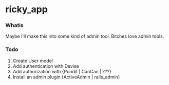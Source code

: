 ricky_app
=========

### Whatis

Maybe I'll make this into some kind of admin tool.  Bitches love admin tools.

### Todo

1. Create User model
2. Add authentication with Devise
3. Add authorization with {Pundit | CanCan | ???}
3. Install an admin plugin {ActiveAdmin | rails_admin}
